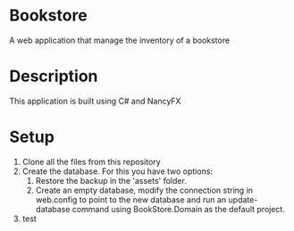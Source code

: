 # Bookstore
A web application that manage the inventory of a bookstore

# Description
This application is built using C# and NancyFX

# Setup
1. Clone all the files from this repository
2. Create the database. For this you have two options:
    1. Restore the backup in the 'assets' folder.
    2. Create an empty database, modify the connection string in web.config to point to the new database and run an update-database command using BookStore.Domain as the default project.
3. test
